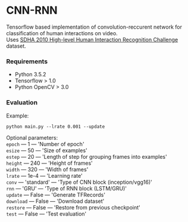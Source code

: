 # CNN-RNN
Tensorflow based implementation of convolution-reccurent network for classification of human interactions on video.
<br>Uses [SDHA 2010 High-level Human Interaction Recognition Challenge](http://cvrc.ece.utexas.edu/SDHA2010/Human_Interaction.html) dataset.

### Requirements

* Python 3.5.2
* Tensorflow > 1.0
* Python OpenCV > 3.0

### Evaluation
Example:
```
python main.py --lrate 0.001 --update
```
Optional parameters:<br>
`epoch` — 1 — 'Number of epoch' <br>
`esize` — 50 — 'Size of examples' <br>
`estep` — 20 — 'Length of step for grouping frames into examples'<br>
`height` — 240 — 'Height of frames'<br>
`width` — 320 — 'Width of frames'<br>
`lrate` — 1e-4 — 'Learning rate'<br>
`conv` — 'standard' — 'Type of CNN block (inception/vgg16)'<br>
`rnn` — 'GRU' — 'Type of RNN block (LSTM/GRU)'<br>
`update` — False — 'Generate TFRecords'<br>
`download` — False — 'Download dataset'<br>
`restore` — False — 'Restore from previous checkpoint'<br>
`test` — False — 'Test evaluation'<br>
